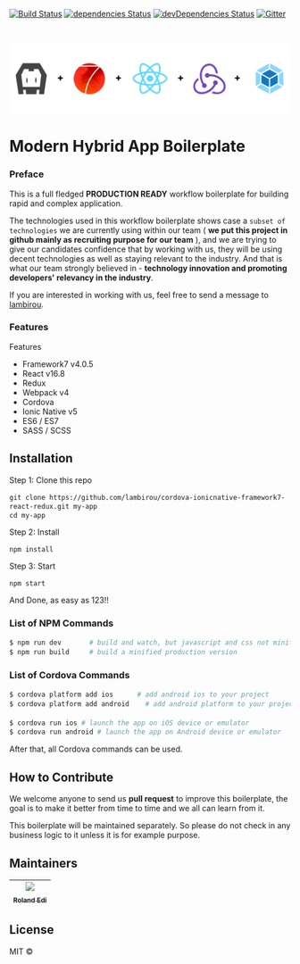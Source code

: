 [![Build Status](https://travis-ci.org/lambirou/cordova-ionicnative-framework7-react-redux.svg?branch=master)](https://travis-ci.org/lambirou/cordova-ionicnative-framework7-react-redux)
[![dependencies Status](https://david-dm.org/lambirou/cordova-ionicnative-framework7-react-redux/status.svg)](https://david-dm.org/lambirou/cordova-ionicnative-framework7-react-redux)
[![devDependencies Status](https://david-dm.org/lambirou/cordova-ionicnative-framework7-react-redux/dev-status.svg)](https://david-dm.org/lambirou/cordova-ionicnative-framework7-react-redux?type=dev)
[![Gitter][chat-img]][chat]

[chat-img]: https://img.shields.io/badge/Chat-on_gitter-teal.svg
[chat]: https://gitter.im/lambirou-cordova-ionicnative-framework7-react-redux/community?utm_source=share-link&utm_medium=link&utm_campaign=share-link

<br>

![template logo](banner.png "template logo")

# Modern Hybrid App Boilerplate

### Preface

This is a full fledged **PRODUCTION READY** workflow boilerplate for building rapid and complex application.

The technologies used in this workflow boilerplate shows case a `subset of technologies` we are currently using within our team ( **we put this project in github mainly as recruiting purpose for our team** ), and we are trying to give our candidates confidence that by working with us, they will be using decent technologies as well as staying relevant to the industry. And that is what our team strongly believed in - **technology innovation and promoting developers' relevancy in the industry**.

If you are interested in working with us, feel free to send a message to [lambirou](https://www.twitter.com/lambirou).

### Features

Features

- Framework7 v4.0.5
- React v16.8
- Redux
- Webpack v4
- Cordova
- Ionic Native v5
- ES6 / ES7
- SASS / SCSS

## Installation

Step 1: Clone this repo

```
git clone https://github.com/lambirou/cordova-ionicnative-framework7-react-redux.git my-app
cd my-app
```

Step 2: Install

```
npm install
```

Step 3: Start

```
npm start
```

And Done, as easy as 123!!

### List of NPM Commands

```sh
$ npm run dev       # build and watch, but javascript and css not minified
$ npm run build     # build a minified production version
```

### List of Cordova Commands

```sh
$ cordova platform add ios      # add android ios to your project
$ cordova platform add android    # add android platform to your project

$ cordova run ios # launch the app on iOS device or emulator
$ cordova run android # launch the app on Android device or emulator
```

After that, all Cordova commands can be used.

## How to Contribute

We welcome anyone to send us **pull request** to improve this boilerplate, the goal is to make it better from time to time and we all can learn from it.

This boilerplate will be maintained separately. So please do not check in any business logic to it unless it is for example purpose.

## Maintainers

<!-- ALL-CONTRIBUTORS-LIST:START - Do not remove or modify this section -->

| [<img src="https://avatars3.githubusercontent.com/u/1428556?s=460&v=4" width="100px;"/><br /><sub><b>Roland Edi</b></sub>](https://github.com/lambirou)<br /> |
| :-----------------------------------------------------------------------------------------------------------------------------------------------------------: |


<!-- ALL-CONTRIBUTORS-LIST:END -->

## License

MIT ©
